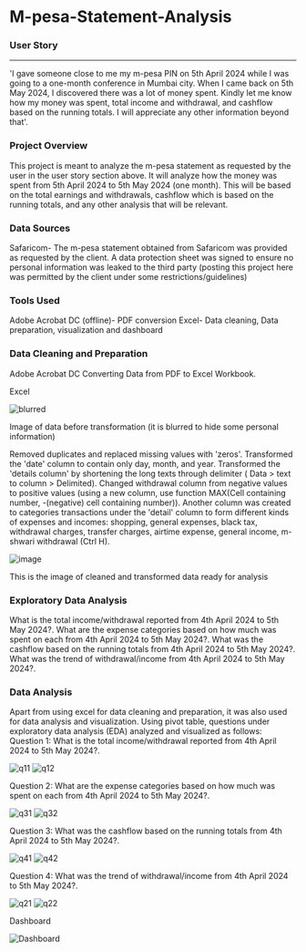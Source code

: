 # M-pesa-Statement-Analysis
### User Story
---
 'I gave someone close to me my m-pesa PIN on 5th April 2024 while I was going to a one-month conference in Mumbai city. When I came back on 5th May 2024, I discovered there was a lot of money spent. Kindly let me know how my money was spent, total income and withdrawal, and cashflow based on the running totals. I will appreciate any other information beyond that'. 

### Project Overview

 This project is meant to analyze the m-pesa statement as requested by the user in the user story section above. It will analyze how the money was spent from 5th April 2024 to 5th May 2024 (one month). This will be based on the total earnings and withdrawals, cashflow which is based on the running totals, and any other analysis that will be relevant.

### Data Sources
Safaricom- The m-pesa statement obtained from Safaricom was provided as requested by the client. A data protection sheet was signed to ensure no personal information was leaked to the third party (posting this project here was permitted by the client under some restrictions/guidelines)

### Tools Used
Adobe Acrobat DC (offline)- PDF conversion
Excel- Data cleaning, Data preparation, visualization and dashboard

### Data Cleaning and Preparation
Adobe Acrobat DC 
Converting Data from PDF to Excel Workbook.

Excel

![blurred](https://github.com/Clifford254KE/M-pesa-Statement-Analysis/assets/140185917/25eebfd3-8b3e-4460-b742-3374a3231818)

Image of data before transformation (it is blurred to hide some personal information)

Removed duplicates and replaced missing values with 'zeros'.
Transformed the 'date' column to contain only day, month, and year.
Transformed the 'details column' by shortening the long texts through delimiter ( Data > text to column > Delimited).
Changed withdrawal column from negative values to positive values (using a new column, use function MAX(Cell containing number, -(negative) cell containing number)).
Another column was created to categories transactions under the 'detail' column to form different kinds of expenses and incomes: shopping, general expenses, black tax, withdrawal charges, transfer charges, airtime expense, general income, m-shwari withdrawal (Ctrl H).

![image](https://github.com/Clifford254KE/M-pesa-Statement-Analysis/assets/140185917/c1f919ff-84b0-4c64-9b56-5061ff7a5b06)


This is the image of cleaned and transformed data ready for analysis

### Exploratory Data Analysis

What is the total income/withdrawal reported from 4th April 2024 to 5th May 2024?.
What are the expense categories based on how much was spent on each from 4th April 2024 to 5th May 2024?.
What was the cashflow based on the running totals from 4th April 2024 to 5th May 2024?.
What was the trend of withdrawal/income from 4th April 2024 to 5th May 2024?.

### Data Analysis
Apart from using excel for data cleaning and preparation, it was also used for data analysis and visualization.
Using pivot table, questions under exploratory data analysis (EDA) analyzed and visualized as follows:
Question 1: What is the total income/withdrawal reported from 4th April 2024 to 5th May 2024?.

![q11](https://github.com/Clifford254KE/M-pesa-Statement-Analysis/assets/140185917/6084735d-ec45-4440-b1b1-6efa716c15ff)
![q12](https://github.com/Clifford254KE/M-pesa-Statement-Analysis/assets/140185917/b8919238-b32f-4bbd-a7bb-9e91df246a6b)

Question 2: What are the expense categories based on how much was spent on each from 4th April 2024 to 5th May 2024?.

![q31](https://github.com/Clifford254KE/M-pesa-Statement-Analysis/assets/140185917/a093aafc-25dd-4dbd-8d55-1615b4ead046)
![q32](https://github.com/Clifford254KE/M-pesa-Statement-Analysis/assets/140185917/472b558f-f279-4d7d-934e-d9cc8f8e4f37)

Question 3: What was the cashflow based on the running totals from 4th April 2024 to 5th May 2024?.

![q41](https://github.com/Clifford254KE/M-pesa-Statement-Analysis/assets/140185917/98a1ac6f-0adf-4ae0-beaf-d6d673f8f9b3)
![q42](https://github.com/Clifford254KE/M-pesa-Statement-Analysis/assets/140185917/5922ada0-aef8-464c-b8e3-b587e6e83185)

Question 4: What was the trend of withdrawal/income from 4th April 2024 to 5th May 2024?.

![q21](https://github.com/Clifford254KE/M-pesa-Statement-Analysis/assets/140185917/399d9f7a-e754-4ea8-8f4c-a8c0c36e9716)
![q22](https://github.com/Clifford254KE/M-pesa-Statement-Analysis/assets/140185917/cb99fa75-c4b9-4091-ac45-b24e680ab6c2)

Dashboard

![Dashboard](https://github.com/Clifford254KE/M-pesa-Statement-Analysis/assets/140185917/5680d3e0-26a9-4a86-bbcd-c06ff36dbd88)



